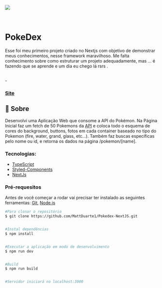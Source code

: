 
<img src="https://i.ibb.co/SNGd3Dn/mockupteste.png" />


</br>
</br>
</br>

# PokeDex
<p>Esse foi meu primeiro projeto criado no Nextjs com objetivo de demonstrar meus conhecimentos, nesse framework maravilhoso.
Me falta conhecimento sobre como estruturar um projeto adequadamente, mas ... é fazendo que se aprende e um dia eu chego lá rsrs . <p>
</br>
- <a href="https://625716697e385a005d95cc77--ephemeral-nougat-716bf8.netlify.app/"><h3>Site</h3></a>


## 📝️ Sobre
Desenvolvi uma Aplicação Web que consome a API do Pokémon. Na Página Inicial faz um fetch de 50 Pokemons da [API](https://pokeapi.co/api/v2/pokemon?limit=50&offset=0) e coloca todo o esquema de cores do background, buttons, fotos em cada container baseado no tipo do Pokemon (fire, water, grand, glass, etc...).  Também faz buscas específicas pelo nome ou id, e retorna os dados na página /pokemon/[name].
</p>


### Tecnologias:
- [TypeScript](https://www.typescriptlang.org/)
- [Styled-Components](https://styled-components.com/)
- [NextJs](https://nextjs.org/)



### Pré-requesitos
Antes de você começar a rodar vai precisar ter instalado as seguintes ferramentas: [Git](https://git-scm.com), [Node.js](https://nodejs.org/)


```bash
#Para clonar o repositório 
$ git clone https://github.com/MattDuarte1/Pokedex-NextJS.git


#Instal dependências
$ npm install


#Executar a aplicação em modo de desenvolvimento
$ npm run dev


#Build
$ npm run build


#Servidor iniciará no localhost:3000
```







